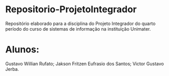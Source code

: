 # Repositorio-ProjetoIntegrador

Repositório elaborado para a disciplina do Projeto Integrador do quarto período do curso de sistemas de informação na instituição Unimater.

# Alunos:

Gustavo Willian Rufato;
Jakson Fritzen Eufrasio dos Santos;
Victor Gustavo Jerba.
